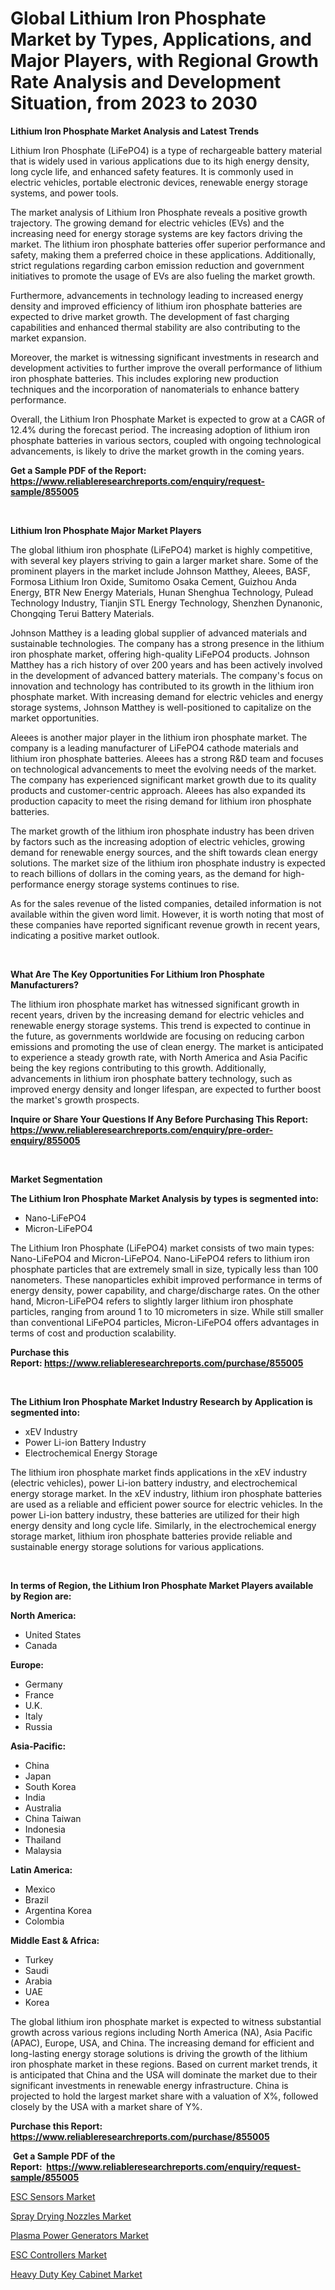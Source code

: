 <p><h1>Global Lithium Iron Phosphate Market by Types, Applications, and Major Players, with Regional Growth Rate Analysis and Development Situation, from 2023 to 2030</h1></p><p><strong>Lithium Iron Phosphate Market Analysis and Latest Trends</strong></p>
<p><p>Lithium Iron Phosphate (LiFePO4) is a type of rechargeable battery material that is widely used in various applications due to its high energy density, long cycle life, and enhanced safety features. It is commonly used in electric vehicles, portable electronic devices, renewable energy storage systems, and power tools.</p><p>The market analysis of Lithium Iron Phosphate reveals a positive growth trajectory. The growing demand for electric vehicles (EVs) and the increasing need for energy storage systems are key factors driving the market. The lithium iron phosphate batteries offer superior performance and safety, making them a preferred choice in these applications. Additionally, strict regulations regarding carbon emission reduction and government initiatives to promote the usage of EVs are also fueling the market growth.</p><p>Furthermore, advancements in technology leading to increased energy density and improved efficiency of lithium iron phosphate batteries are expected to drive market growth. The development of fast charging capabilities and enhanced thermal stability are also contributing to the market expansion.</p><p>Moreover, the market is witnessing significant investments in research and development activities to further improve the overall performance of lithium iron phosphate batteries. This includes exploring new production techniques and the incorporation of nanomaterials to enhance battery performance.</p><p>Overall, the Lithium Iron Phosphate Market is expected to grow at a CAGR of 12.4% during the forecast period. The increasing adoption of lithium iron phosphate batteries in various sectors, coupled with ongoing technological advancements, is likely to drive the market growth in the coming years.</p></p>
<p><strong>Get a Sample PDF of the Report:&nbsp; <a href="https://www.reliableresearchreports.com/enquiry/request-sample/855005">https://www.reliableresearchreports.com/enquiry/request-sample/855005</a></strong></p>
<p>&nbsp;</p>
<p><strong>Lithium Iron Phosphate Major Market Players</strong></p>
<p><p>The global lithium iron phosphate (LiFePO4) market is highly competitive, with several key players striving to gain a larger market share. Some of the prominent players in the market include Johnson Matthey, Aleees, BASF, Formosa Lithium Iron Oxide, Sumitomo Osaka Cement, Guizhou Anda Energy, BTR New Energy Materials, Hunan Shenghua Technology, Pulead Technology Industry, Tianjin STL Energy Technology, Shenzhen Dynanonic, Chongqing Terui Battery Materials.</p><p>Johnson Matthey is a leading global supplier of advanced materials and sustainable technologies. The company has a strong presence in the lithium iron phosphate market, offering high-quality LiFePO4 products. Johnson Matthey has a rich history of over 200 years and has been actively involved in the development of advanced battery materials. The company's focus on innovation and technology has contributed to its growth in the lithium iron phosphate market. With increasing demand for electric vehicles and energy storage systems, Johnson Matthey is well-positioned to capitalize on the market opportunities.</p><p>Aleees is another major player in the lithium iron phosphate market. The company is a leading manufacturer of LiFePO4 cathode materials and lithium iron phosphate batteries. Aleees has a strong R&D team and focuses on technological advancements to meet the evolving needs of the market. The company has experienced significant market growth due to its quality products and customer-centric approach. Aleees has also expanded its production capacity to meet the rising demand for lithium iron phosphate batteries.</p><p>The market growth of the lithium iron phosphate industry has been driven by factors such as the increasing adoption of electric vehicles, growing demand for renewable energy sources, and the shift towards clean energy solutions. The market size of the lithium iron phosphate industry is expected to reach billions of dollars in the coming years, as the demand for high-performance energy storage systems continues to rise.</p><p>As for the sales revenue of the listed companies, detailed information is not available within the given word limit. However, it is worth noting that most of these companies have reported significant revenue growth in recent years, indicating a positive market outlook.</p></p>
<p>&nbsp;</p>
<p><strong>What Are The Key Opportunities For Lithium Iron Phosphate Manufacturers?</strong></p>
<p><p>The lithium iron phosphate market has witnessed significant growth in recent years, driven by the increasing demand for electric vehicles and renewable energy storage systems. This trend is expected to continue in the future, as governments worldwide are focusing on reducing carbon emissions and promoting the use of clean energy. The market is anticipated to experience a steady growth rate, with North America and Asia Pacific being the key regions contributing to this growth. Additionally, advancements in lithium iron phosphate battery technology, such as improved energy density and longer lifespan, are expected to further boost the market's growth prospects.</p></p>
<p><strong>Inquire or Share Your Questions If Any Before Purchasing This Report: <a href="https://www.reliableresearchreports.com/enquiry/pre-order-enquiry/855005">https://www.reliableresearchreports.com/enquiry/pre-order-enquiry/855005</a></strong></p>
<p>&nbsp;</p>
<p><strong>Market Segmentation</strong></p>
<p><strong>The Lithium Iron Phosphate Market Analysis by types is segmented into:</strong></p>
<p><ul><li>Nano-LiFePO4</li><li>Micron-LiFePO4</li></ul></p>
<p><p>The Lithium Iron Phosphate (LiFePO4) market consists of two main types: Nano-LiFePO4 and Micron-LiFePO4. Nano-LiFePO4 refers to lithium iron phosphate particles that are extremely small in size, typically less than 100 nanometers. These nanoparticles exhibit improved performance in terms of energy density, power capability, and charge/discharge rates. On the other hand, Micron-LiFePO4 refers to slightly larger lithium iron phosphate particles, ranging from around 1 to 10 micrometers in size. While still smaller than conventional LiFePO4 particles, Micron-LiFePO4 offers advantages in terms of cost and production scalability.</p></p>
<p><strong>Purchase this Report:&nbsp;<a href="https://www.reliableresearchreports.com/purchase/855005">https://www.reliableresearchreports.com/purchase/855005</a></strong></p>
<p>&nbsp;</p>
<p><strong>The Lithium Iron Phosphate Market Industry Research by Application is segmented into:</strong></p>
<p><ul><li>xEV Industry</li><li>Power Li-ion Battery Industry</li><li>Electrochemical Energy Storage</li></ul></p>
<p><p>The lithium iron phosphate market finds applications in the xEV industry (electric vehicles), power Li-ion battery industry, and electrochemical energy storage market. In the xEV industry, lithium iron phosphate batteries are used as a reliable and efficient power source for electric vehicles. In the power Li-ion battery industry, these batteries are utilized for their high energy density and long cycle life. Similarly, in the electrochemical energy storage market, lithium iron phosphate batteries provide reliable and sustainable energy storage solutions for various applications.</p></p>
<p>&nbsp;</p>
<p><strong>In terms of Region, the Lithium Iron Phosphate Market Players available by Region are:</strong></p>
<p>
    <p> <strong> North America: </strong>
        <ul>
            <li>United States</li>
            <li>Canada</li>
        </ul>
        </p> 
    <p> <strong> Europe: </strong>
        <ul>
            <li>Germany</li>
            <li>France</li>
            <li>U.K.</li>
            <li>Italy</li>
            <li>Russia</li>
        </ul>
        </p> 
    <p> <strong> Asia-Pacific: </strong>
        <ul>
            <li>China</li>
            <li>Japan</li>
            <li>South Korea</li>
            <li>India</li>
            <li>Australia</li>
            <li>China Taiwan</li>
            <li>Indonesia</li>
            <li>Thailand</li>
            <li>Malaysia</li>
        </ul>
        </p> 
    <p> <strong> Latin America: </strong>
        <ul>
            <li>Mexico</li>
            <li>Brazil</li>
            <li>Argentina Korea</li>
            <li>Colombia</li>
        </ul>
        </p> 
    <p> <strong> Middle East & Africa: </strong>
        <ul>
            <li>Turkey</li>
            <li>Saudi</li>
            <li>Arabia</li>
            <li>UAE</li>
            <li>Korea</li>
        </ul>
    </p>
    </p>
<p><p>The global lithium iron phosphate market is expected to witness substantial growth across various regions including North America (NA), Asia Pacific (APAC), Europe, USA, and China. The increasing demand for efficient and long-lasting energy storage solutions is driving the growth of the lithium iron phosphate market in these regions. Based on current market trends, it is anticipated that China and the USA will dominate the market due to their significant investments in renewable energy infrastructure. China is projected to hold the largest market share with a valuation of X%, followed closely by the USA with a market share of Y%.</p></p>
<p><strong>Purchase this Report: <a href="https://www.reliableresearchreports.com/purchase/855005">https://www.reliableresearchreports.com/purchase/855005</a></strong></p>
<p>&nbsp;<strong>Get a Sample PDF of the Report:&nbsp;&nbsp;<a href="https://www.reliableresearchreports.com/enquiry/request-sample/855005">https://www.reliableresearchreports.com/enquiry/request-sample/855005</a></strong></p>
<p><strong></strong></p>
<p><p><a href="https://medium.com/@erickasauer/esc-sensors-market-report-reveals-the-latest-trends-and-growth-opportunities-of-this-market-bc0954395dcc">ESC Sensors Market</a></p><p><a href="https://medium.com/@elzaziemann1943/analyzing-spray-drying-nozzles-market-global-industry-perspective-and-forecast-2023-to-2030-d1a4074faf3f">Spray Drying Nozzles Market</a></p><p><a href="https://medium.com/@nyahmertz/plasma-power-generators-market-outlook-industry-overview-and-forecast-2023-to-2030-0c4b559e4257">Plasma Power Generators Market</a></p><p><a href="https://medium.com/@williammann19/esc-controllers-market-share-evolution-and-market-growth-trends-2023-2030-90accc9fd643">ESC Controllers Market</a></p><p><a href="https://medium.com/@vallieemard78/heavy-duty-key-cabinet-market-research-report-its-history-and-forecast-2023-to-2030-433399f2a9eb">Heavy Duty Key Cabinet Market</a></p></p>